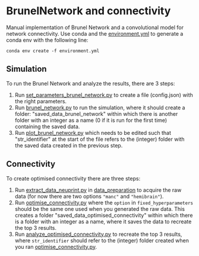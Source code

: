 # BrunelNetwork and connectivity
Manual implementation of Brunel Network and a convolutional model for network connectivity. Use conda and the [environment.yml](leaky_integrate_fire_model/environment.yml) to generate a conda env with the following line: 
```
conda env create -f environment.yml
```
## Simulation
To run the Brunel Network and analyze the results, there are 3 steps:
1. Run [set_parameters_brunel_network.py](leaky_integrate_fire_model/simulation/set_parameters_brunel_network.py) to create a file (config.json) with the right parameters.
2. Run [brunel_network.py](leaky_integrate_fire_model/simulation/brunel_network.py) to run the simulation, where it should create a folder: "saved_data_brunel_network" within which there is another folder with an integer as a name (0 if it is run for the first time) containing the saved data.
3. Run [plot_brunel_network.py](leaky_integrate_fire_model/simulation/plot_brunel_network.py) which needs to be edited such that "str_identifier" at the start of the file refers to the (integer) folder with the saved data created in the previous step.

## Connectivity
To create optimised connectivity there are three steps:
1. Run [extract_data_neuprint.py](leaky_integrate_fire_model/connectivity/data_preparation/extract_data_neuprint.py) in [data_preparation](leaky_integrate_fire_model/connectivity/data_preparation) to acquire the raw data (for now there are two options `"manc"` and `"hemibrain"`).
2. Run [optimise_connectivity.py](leaky_integrate_fire_model/connectivity/optimise_connectivity.py) where the `option` in `fixed_hyperparameters` should be the same one used when you generated the raw data. This creates a folder "saved_data_optimised_connectivity" within which there is a folder with an integer as a name, where it saves the data to recreate the top 3 results.
3. Run [analyze_optimised_connectivity.py](leaky_integrate_fire_model/connectivity/analyze_optimised_connectivity.py) to recreate the top 3 results, where `str_identifier` should refer to the (integer) folder created when you ran [optimise_connectivity.py](leaky_integrate_fire_model/connectivity/optimise_connectivity.py).
